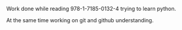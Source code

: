 Work done while reading 978-1-7185-0132-4 
trying to learn python.

At the same time  working on git and github understanding.
